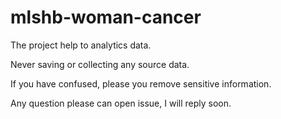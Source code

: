 # mlshb-woman-cancer

The project help to analytics data.

Never saving or collecting any source data.

If you have confused, please you remove sensitive information.

Any question please can open issue, I will reply soon.